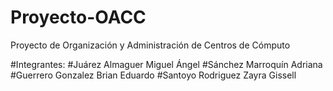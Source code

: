 # Proyecto-OACC
Proyecto de Organización y Administración de Centros de Cómputo

#Integrantes:
#Juárez Almaguer Miguel Ángel
#Sánchez Marroquín Adriana
#Guerrero Gonzalez Brian Eduardo
#Santoyo Rodriguez Zayra Gissell

